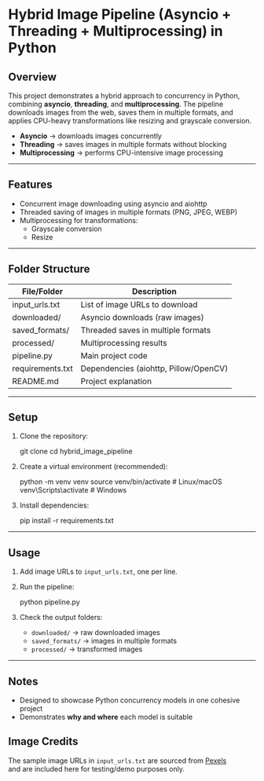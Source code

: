 # Hybrid Image Pipeline (Asyncio + Threading + Multiprocessing) in Python

## Overview

This project demonstrates a hybrid approach to concurrency in Python, combining **asyncio**, **threading**, and **multiprocessing**. The pipeline downloads images from the web, saves them in multiple formats, and applies CPU-heavy transformations like resizing and grayscale conversion.

- **Asyncio** → downloads images concurrently
- **Threading** → saves images in multiple formats without blocking
- **Multiprocessing** → performs CPU-intensive image processing

---

## Features

- Concurrent image downloading using asyncio and aiohttp
- Threaded saving of images in multiple formats (PNG, JPEG, WEBP)
- Multiprocessing for transformations:
  - Grayscale conversion
  - Resize


---

## Folder Structure

| File/Folder       | Description                               |
|------------------|-------------------------------------------|
| input_urls.txt    | List of image URLs to download            |
| downloaded/       | Asyncio downloads (raw images)            |
| saved_formats/    | Threaded saves in multiple formats        |
| processed/        | Multiprocessing results                    |
| pipeline.py       | Main project code                          |
| requirements.txt  | Dependencies (aiohttp, Pillow/OpenCV)     |
| README.md         | Project explanation                        |



---

## Setup

1. Clone the repository:

   git clone <your-repo-url>
   cd hybrid_image_pipeline

2. Create a virtual environment (recommended):

   python -m venv venv
   source venv/bin/activate  # Linux/macOS
   venv\Scripts\activate     # Windows

3. Install dependencies:

   pip install -r requirements.txt

---

## Usage

1. Add image URLs to `input_urls.txt`, one per line.
2. Run the pipeline:

   python pipeline.py

3. Check the output folders:

   - `downloaded/` → raw downloaded images
   - `saved_formats/` → images in multiple formats
   - `processed/` → transformed images



---

## Notes

- Designed to showcase Python concurrency models in one cohesive project
- Demonstrates **why and where** each model is suitable

## Image Credits

The sample image URLs in `input_urls.txt` are sourced from [Pexels](https://www.pexels.com/)  
and are included here for testing/demo purposes only.
